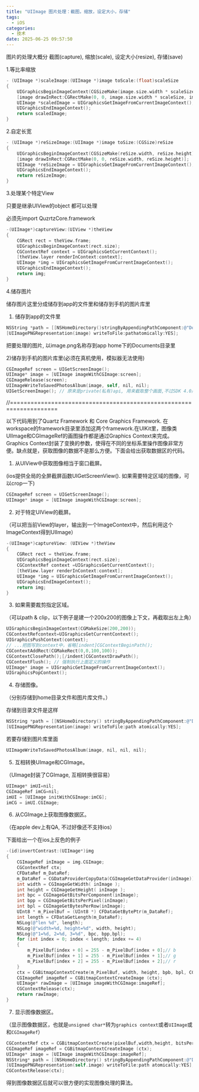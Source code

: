 ```yaml
---
title: "UIImage 图片处理：截图，缩放，设定大小，存储"
tags:
  - iOS
categories:
  - 技术
date: 2025-06-25 09:57:50
---
```


图片的处理大概分 截图(capture),  缩放(scale), 设定大小(resize),  存储(save)

1.等比率缩放

```objectivec
- (UIImage *)scaleImage:(UIImage *)image toScale:(float)scaleSize
{
    UIGraphicsBeginImageContext(CGSizeMake(image.size.width * scaleSize, image.size.height * scaleSize);
    [image drawInRect:CGRectMake(0, 0, image.size.width * scaleSize, image.size.height * scaleSize)];
    UIImage *scaledImage = UIGraphicsGetImageFromCurrentImageContext();
    UIGraphicsEndImageContext();
    return scaledImage;
}
```

2.自定长宽

```objectivec
- (UIImage *)reSizeImage:(UIImage *)image toSize:(CGSize)reSize
{
    UIGraphicsBeginImageContext(CGSizeMake(reSize.width, reSize.height));
    [image drawInRect:CGRectMake(0, 0, reSize.width, reSize.height)];
    UIImage *reSizeImage = UIGraphicsGetImageFromCurrentImageContext();
    UIGraphicsEndImageContext();
    return reSizeImage;
}
```

3.处理某个特定View

只要是继承UIView的object 都可以处理

必须先import QuzrtzCore.framework

```objectivec
-(UIImage*)captureView:(UIView *)theView
{
    CGRect rect = theView.frame;
    UIGraphicsBeginImageContext(rect.size);
    CGContextRef context = UIGraphicsGetCurrentContext();
    [theView.layer renderInContext:context];
    UIImage *img = UIGraphicsGetImageFromCurrentImageContext();
    UIGraphicsEndImageContext();
    return img;
}
```

4.储存图片

储存图片这里分成储存到app的文件里和储存到手机的图片库里

1) 储存到app的文件里

```objectivec
NSString *path = [[NSHomeDirectory()stringByAppendingPathComponent:@"Documents"]stringByAppendingPathComponent:@"image.png"];
[UIImagePNGRepresentation(image) writeToFile:pathatomically:YES];
```

把要处理的图片, 以image.png名称存到app home下的Documents目录里

2)储存到手机的图片库里(必须在真机使用，模拟器无法使用)

```objectivec
CGImageRef screen = UIGetScreenImage();
UIImage* image = [UIImage imageWithCGImage:screen];
CGImageRelease(screen);
UIImageWriteToSavedPhotosAlbum(image, self, nil, nil);
UIGetScreenImage(); // 原来是private(私有)api, 用来截取整个画面,不过SDK 4.0后apple就开放了
```

//====================================================================

以下代码用到了Quartz Framework 和 Core Graphics Framework. 在workspace的framework目录里添加这两个framework.在UIKit里，图像类UIImage和CGImageRef的画图操作都是通过Graphics Context来完成。Graphics Context封装了变换的参数，使得在不同的坐标系里操作图像非常方便。缺点就是，获取图像的数据不是那么方便。下面会给出获取数据区的代码。

1. 从UIView中获取图像相当于窗口截屏。

(ios提供全局的全屏截屏函数UIGetScreenView(). 如果需要特定区域的图像，可以crop一下)

```objectivec
CGImageRef screen = UIGetScreenImage();
UIImage* image = [UIImage imageWithCGImage:screen];
```

2. 对于特定UIView的截屏。

（可以把当前View的layer，输出到一个ImageContext中，然后利用这个ImageContext得到UIImage）

```objectivec
-(UIImage*)captureView: (UIView *)theView
{
    CGRect rect = theView.frame;
    UIGraphicsBeginImageContext(rect.size);
    CGContextRef context =UIGraphicsGetCurrentContext();
    [theView.layer renderInContext:context];
    UIImage *img = UIGraphicsGetImageFromCurrentImageContext();
    UIGraphicsEndImageContext();
    return img;
}
```

3. 如果需要裁剪指定区域。

（可以path & clip，以下例子是建一个200x200的图像上下文，再截取出左上角）

```objectivec
UIGraphicsBeginImageContext(CGMakeSize(200,200));
CGContextRefcontext=UIGraphicsGetCurrentContext();
UIGraphicsPushContext(context);
// ...把图写到context中，省略[indent]CGContextBeginPath();
CGContextAddRect(CGMakeRect(0,0,100,100));
CGContextClosePath();[/indent]CGContextDrawPath();
CGContextFlush(); // 强制执行上面定义的操作
UIImage* image = UIGraphicGetImageFromCurrentImageContext();
UIGraphicsPopContext();
```

4. 存储图像。

（分别存储到home目录文件和图片库文件。）

存储到目录文件是这样

```objectivec
NSString *path = [[NSHomeDirectory() stringByAppendingPathComponent:@"Documents"] stringByAppendingPathComponent:@"image.png"];
[UIImagePNGRepresentation(image) writeToFile:path atomically:YES];
```

若要存储到图片库里面

```objectivec
UIImageWriteToSavedPhotosAlbum(image, nil, nil, nil);
```

5.  互相转换UImage和CGImage。

（UImage封装了CGImage, 互相转换很容易）

```objectivec
UIImage* imUI=nil;
CGImageRef imCG=nil;
imUI = [UIImage initWithCGImage:imCG];
imCG = imUI.CGImage;
```

6. 从CGImage上获取图像数据区。

（在apple dev上有QA, 不过好像还不支持ios）

下面给出一个在ios上反色的例子

```objectivec
-(id)invertContrast:(UIImage*)img
{
    CGImageRef inImage = img.CGImage;
    CGContextRef ctx;
    CFDataRef m_DataRef;
    m_DataRef = CGDataProviderCopyData(CGImageGetDataProvider(inImage));
    int width = CGImageGetWidth( inImage );
    int height = CGImageGetHeight( inImage );
    int bpc = CGImageGetBitsPerComponent(inImage);
    int bpp = CGImageGetBitsPerPixel(inImage);
    int bpl = CGImageGetBytesPerRow(inImage);
    UInt8 * m_PixelBuf = (UInt8 *) CFDataGetBytePtr(m_DataRef);
    int length = CFDataGetLength(m_DataRef);
    NSLog(@"len %d", length);
    NSLog(@"width=%d, height=%d", width, height);
    NSLog(@"1=%d, 2=%d, 3=%d", bpc, bpp,bpl);
    for (int index = 0; index < length; index += 4)
    { 
        m_PixelBuf[index + 0] = 255 - m_PixelBuf[index + 0];// b
        m_PixelBuf[index + 1] = 255 - m_PixelBuf[index + 1];// g
        m_PixelBuf[index + 2] = 255 - m_PixelBuf[index + 2];// r
    }
    ctx = CGBitmapContextCreate(m_PixelBuf, width, height, bpb, bpl, CGImageGetColorSpace( inImage ), kCGImageAlphaPremultipliedFirst );
    CGImageRef imageRef = CGBitmapContextCreateImage (ctx);
    UIImage* rawImage = [UIImage imageWithCGImage:imageRef];
    CGContextRelease(ctx);
    return rawImage;
}
```

7. 显示图像数据区。

（显示图像数据区，也就是`unsigned char*`转为`graphics context`或者`UIImage`或和`CGImageRef`）

```objectivec
CGContextRef ctx = CGBitmapContextCreate(pixelBuf,width,height, bitsPerComponent,bypesPerLine, colorSpace,kCGImageAlphaPremultipliedLast );
CGImageRef imageRef = CGBitmapContextCreateImage (ctx);
UIImage* image = [UIImage imageWithCGImage:imageRef];
NSString* path = [[NSHomeDirectory() stringByAppendingPathComponent:@"Documents"] stringByAppendingPathComponent:@"ss.png"];
[UIImagePNGRepresentation(self.image) writeToFile:path atomically:YES];
CGContextRelease(ctx);
```

得到图像数据区后就可以很方便的实现图像处理的算法。


